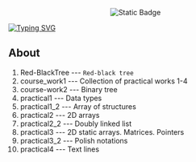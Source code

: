 <p align = "center">
  <img alt="Static Badge" src="https://img.shields.io/badge/CLion-2023.2.1-green?style=plastic&logo=clion&logoColor=green&labelColor=black&color=grey">
</p>

<a href="https://git.io/typing-svg">
  <img src="https://readme-typing-svg.demolab.com?font=Fira+Code&weight=600&size=30&pause=1000&color=FFFFFFF7&vCenter=true&random=false&width=435&lines=LETI+course+1" alt="Typing SVG" />
</a>

## About

1. Red-BlackTree --- ```Red-black tree```
2. course_work1  --- Collection of practical works 1-4
3. course-work2  --- Binary tree
4. practical1    --- Data types
5. practical1_2  --- Array of structures
6. practical2    --- 2D arrays
7. practical2_2  --- Doubly linked list
8. practical3    --- 2D static arrays. Matrices. Pointers
9. practical3_2  --- Polish notations
10. practical4   --- Text lines
